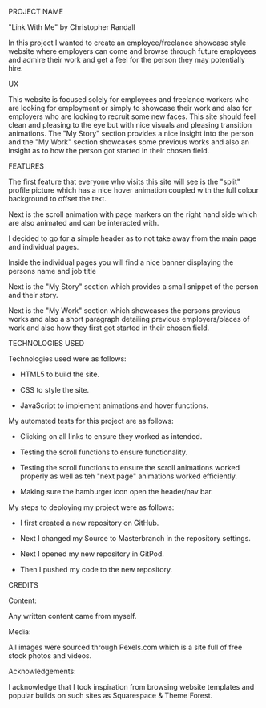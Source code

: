 PROJECT NAME

"Link With Me" by Christopher Randall

In this project I wanted to create an employee/freelance showcase style website where employers can come and browse through future employees and admire their work and get a feel for the person they may potentially hire.

UX

This website is focused solely for employees and freelance workers who are looking for employment or simply to showcase their work and also for employers who are looking to recruit some new faces. This site should feel clean and pleasing to the eye but with nice visuals and pleasing transition animations. The "My Story" section provides a nice insight into the person and the "My Work" section showcases some previous works and also an insight as to how the person got started in their chosen field.

FEATURES

The first feature that everyone who visits this site will see is the "split" profile picture which has a nice hover animation coupled with the full colour background to offset the text.

Next is the scroll animation with page markers on the right hand side which are also animated and can be interacted with.

I decided to go for a simple header as to not take away from the main page and individual pages.

Inside the individual pages you will find a nice banner displaying the persons name and job title

Next is the "My Story" section which provides a small snippet of the person and their story.

Next is the "My Work" section which showcases the persons previous works and also a short paragraph detailing previous employers/places of work and also how they first got started in their chosen field.

TECHNOLOGIES USED

Technologies used were as follows:

- HTML5 to build the site.

- CSS to style the site.

- JavaScript to implement animations and hover functions.

My automated tests for this project are as follows:

- Clicking on all links to ensure they worked as intended.

- Testing the scroll functions to ensure functionality.

- Testing the scroll functions to ensure the scroll animations worked properly as well as teh "next page" animations worked efficiently.

- Making sure the hamburger icon open the header/nav bar.

My steps to deploying my project were as follows:

- I first created a new repository on GitHub.

- Next I changed my Source to Masterbranch in the repository settings.

- Next I opened my new repository in GitPod.

- Then I pushed my code to the new repository.

CREDITS

Content:

Any written content came from myself.

Media:

All images were sourced through Pexels.com which is a site full of free stock photos and videos.

Acknowledgements:

I acknowledge that I took inspiration from browsing website templates and popular builds on such sites as Squarespace & Theme Forest.